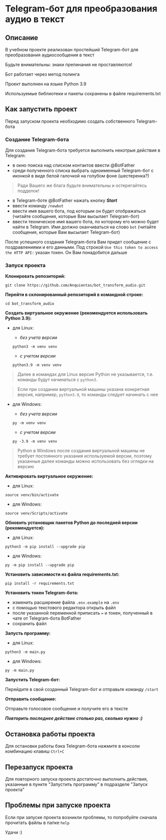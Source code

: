 # Telegram-бот для преобразования аудио в текст

## Описание
В учебном проекте реализован простейший Telegram-бот для преобразования аудиосообщения в текст

Будьте внимательны: знаки препинания не проставляются!

Бот работает через метод полинга

Проект выполнен на языке Python 3.9

Используемые библиотеки и пакеты сохранены в файле requirements.txt

## Как запустить проект

Перед запуском проекта необходимо создать собственного Telegram-бота

### Создание Telegram-бота

Для создания Telegram-бота требуется выполнить некотрые действия в Telegram:

* в окно поиска над списком контактов ввести @BotFather
* среди полученного списка выбрать одноименный Telegram-бот с иконкой в виде белой галочкой на голубом фоне (шестеренка?)

> Ради Вашего же блага будьте внимательны и остерегайтесь подделок!

* в Telegram-боте @BotFather нажать кнопку ***Start***
* ввести команду ```/newbot```
* ввести имя вашего бота, под которым он будет отображаться (читайте сообщения, которые Вам высылает Telegram-бот)
* ввести техническое имя вашего бота, по которому его можно будет найти в Telegram. Имя должно оканчиваться на слово ```bot``` (читайте сообщения, которые Вам высылает Telegram-бот)

После успешного создания Telegram-бота Вам придет сообщение с поздравлениями и его данными. Под строкой ```Use this token to access the HTTP API:``` указан токен. Он Вам понадобится дальше

### Запуск проекта

**Клонировать репозиторий:**

```
git clone https://github.com/Anquientas/bot_transform_audio.git
```

**Перейти в склонированный репозиторий в командной строке:**

```
cd bot_transform_audio
```

**Cоздать  виртуальное окружение (рекомендуется использовать Python 3.9):**

* для Linux:

    + *без учета версии*

    ```
    python3 -m venv venv
    ```

    + *с учетом версии*

    ```
    python3.9 -m venv venv
    ```

> Далее в командах для Linux версия Python не указывается, т.е. команды будут начинаться с ```python3```.

> Если при создании виртуальной машины указана конкретная версия, например, ```python3.9```,  то команды следует начинать с нее

* для Windows:

    + *без учета версии*

    ```
    py -m venv venv
    ```

    + *с учетом версии*

    ```
    py -3.9 -m venv venv
    ```

> Python в Windows после создания виртуальной машины не требует постоянного указания используемой версии, поэтому указанные далее команды можно использовать без оглядки на версию

**Активировать виртуальное окружение:**

* для Linux:

```
source venv/bin/activate
```

* для Windows:

```
source venv/Scripts/activate
```

**Обновить установщик пакетов Python до последней версии (рекомендуется):**

* для Linux:

```
python3 -m pip install --upgrade pip
```

* для Windows:

```
py -m pip install --upgrade pip
```

**Установить зависимости из файла requirements.txt:**

```
pip install -r requirements.txt
```

**Установить токен Telegram-бота:**

* изменить расширение файла ```.env.example``` на ```.env```
* с помощью текстового редактора открыть файл
* после указанной переменной приписать ```=``` и токен, полученный в чате от Telegram-бота BotFather
* сохранить файл

**Запусть программу:**

* для Linux:

```
python3 -m main.py
```

* для Windows:

```
py -m main.py
```

**Запустить Telegram-бот:**

Перейдите в свой созданный Telegram-бот и отправьте команду ```/start```

**Отправить сообщение:**

Отправьте голосовое сообщение и получите его в тексте

***Повторить последнее действие столько раз, сколько нужно :)***

## Остановка работы проекта

Для остановки работы бэка Telegram-бота нажмите в консоли комбинацию клавиш ```Ctrl+C```

## Перезапуск проекта

Для повторного запуска проекта достаточно выполнить действия, указанные в пункте "Запустить программу" в подразделе "Запуск проекта"

## Проблемы при запуске проекта

Если при запуске проекта возникли проблемы, то попробуйте сначала прочитать файлы в папке ```help```

Удачи :)